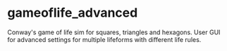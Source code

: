# gameoflife_advanced
Conway's game of life sim for squares, triangles and hexagons. User GUI for advanced settings for multiple lifeforms with different life rules.
